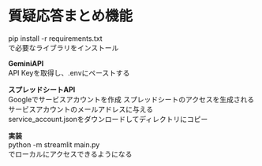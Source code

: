 <h1>質疑応答まとめ機能</h1>

pip install -r requirements.txt<br>
で必要なライブラリをインストール<br>

<b>GeminiAPI</b><br>
API Keyを取得し、.envにペーストする<br>

<b>スプレッドシートAPI</b><br>
Googleでサービスアカウントを作成
スプレッドシートのアクセスを生成されるサービスアカウントのメールアドレスに与える<br>
service_account.jsonをダウンロードしてディレクトリにコピー<br>

<b>実装</b><br>
python -m streamlit main.py<br>
でローカルにアクセスできるようになる<br>
